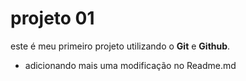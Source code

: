 # projeto  01

este é meu primeiro projeto utilizando o **Git** e **Github**.

- adicionando mais uma modificação no Readme.md